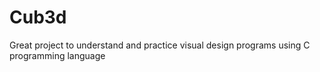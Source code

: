 # Cub3d
Great project to understand and practice visual design programs using C programming language
